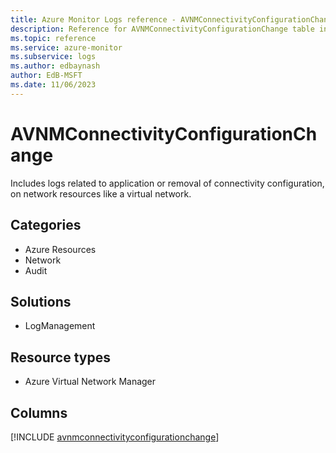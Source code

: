 ```yaml
---
title: Azure Monitor Logs reference - AVNMConnectivityConfigurationChange
description: Reference for AVNMConnectivityConfigurationChange table in Azure Monitor Logs.
ms.topic: reference
ms.service: azure-monitor
ms.subservice: logs
ms.author: edbaynash
author: EdB-MSFT
ms.date: 11/06/2023
---
```


# AVNMConnectivityConfigurationChange

Includes logs related to application or removal of connectivity configuration, on network resources like a virtual network.

## Categories

- Azure Resources
- Network
- Audit
## Solutions

- LogManagement
## Resource types

- Azure Virtual Network Manager

            


## Columns
  
[!INCLUDE [avnmconnectivityconfigurationchange](../includes/avnmconnectivityconfigurationchange-include.md)]
